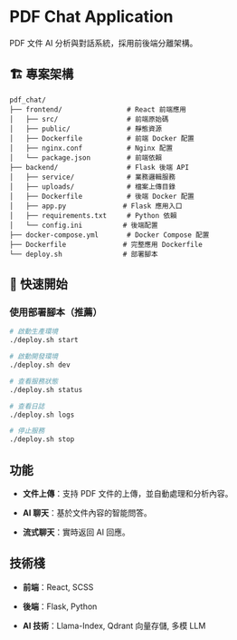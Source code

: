 # PDF Chat Application

PDF 文件 AI 分析與對話系統，採用前後端分離架構。

## 🏗️ 專案架構

```
pdf_chat/
├── frontend/                # React 前端應用
│   ├── src/                 # 前端原始碼
│   ├── public/              # 靜態資源
│   ├── Dockerfile           # 前端 Docker 配置
│   ├── nginx.conf           # Nginx 配置
│   └── package.json         # 前端依賴
├── backend/                 # Flask 後端 API
│   ├── service/             # 業務邏輯服務
│   ├── uploads/             # 檔案上傳目錄
│   ├── Dockerfile           # 後端 Docker 配置
│   ├── app.py              # Flask 應用入口
│   ├── requirements.txt     # Python 依賴
│   └── config.ini          # 後端配置
├── docker-compose.yml       # Docker Compose 配置
├── Dockerfile              # 完整應用 Dockerfile
└── deploy.sh               # 部署腳本
```

## 🚀 快速開始

### 使用部署腳本（推薦）

```bash
# 啟動生產環境
./deploy.sh start

# 啟動開發環境
./deploy.sh dev

# 查看服務狀態
./deploy.sh status

# 查看日誌
./deploy.sh logs

# 停止服務
./deploy.sh stop
```

## 功能

- **文件上傳**：支持 PDF 文件的上傳，並自動處理和分析內容。

- **AI 聊天**：基於文件內容的智能問答。

- **流式聊天**：實時返回 AI 回應。

## 技術棧

- **前端**：React, SCSS

- **後端**：Flask, Python

- **AI 技術**：Llama-Index, Qdrant 向量存儲, 多模 LLM

